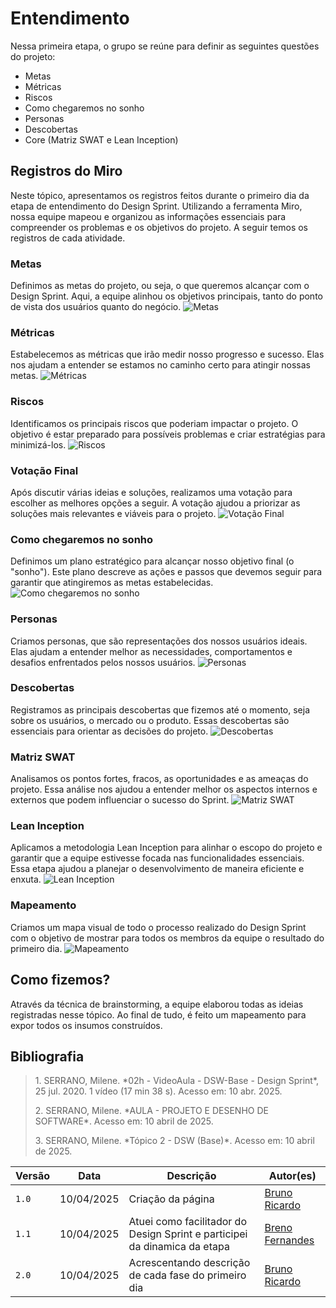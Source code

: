 # Entendimento

Nessa primeira etapa, o grupo se reúne para definir as seguintes questões do projeto:

- Metas
- Métricas
- Riscos
- Como chegaremos no sonho
- Personas
- Descobertas
- Core (Matriz SWAT e Lean Inception)

## Registros do Miro

Neste tópico, apresentamos os registros feitos durante o primeiro dia da etapa de entendimento do Design Sprint. Utilizando a ferramenta Miro, nossa equipe mapeou e organizou as informações essenciais para compreender os problemas e os objetivos do projeto. A seguir temos os registros de cada atividade.

### Metas
Definimos as metas do projeto, ou seja, o que queremos alcançar com o Design Sprint. Aqui, a equipe alinhou os objetivos principais, tanto do ponto de vista dos usuários quanto do negócio.
![Metas](/assets/DesignSprint/1.metas.png)

### Métricas
Estabelecemos as métricas que irão medir nosso progresso e sucesso. Elas nos ajudam a entender se estamos no caminho certo para atingir nossas metas.
![Métricas](/assets/DesignSprint/2.metricas.png)

### Riscos
Identificamos os principais riscos que poderiam impactar o projeto. O objetivo é estar preparado para possíveis problemas e criar estratégias para minimizá-los.
![Riscos](/assets/DesignSprint/3.riscos.png)

### Votação Final
Após discutir várias ideias e soluções, realizamos uma votação para escolher as melhores opções a seguir. A votação ajudou a priorizar as soluções mais relevantes e viáveis para o projeto.
![Votação Final](/assets/DesignSprint/4.parte1.png)

### Como chegaremos no sonho
Definimos um plano estratégico para alcançar nosso objetivo final (o "sonho"). Este plano descreve as ações e passos que devemos seguir para garantir que atingiremos as metas estabelecidas.
![Como chegaremos no sonho](/assets/DesignSprint/5.sonho.png)

### Personas
Criamos personas, que são representações dos nossos usuários ideais. Elas ajudam a entender melhor as necessidades, comportamentos e desafios enfrentados pelos nossos usuários.
![Personas](/assets/DesignSprint/6.persona.png)

### Descobertas
Registramos as principais descobertas que fizemos até o momento, seja sobre os usuários, o mercado ou o produto. Essas descobertas são essenciais para orientar as decisões do projeto.
![Descobertas](/assets/DesignSprint/7.descobertas.png)

### Matriz SWAT
Analisamos os pontos fortes, fracos, as oportunidades e as ameaças do projeto. Essa análise nos ajudou a entender melhor os aspectos internos e externos que podem influenciar o sucesso do Sprint.
![Matriz SWAT](/assets/DesignSprint/8.swat.png)

### Lean Inception
Aplicamos a metodologia Lean Inception para alinhar o escopo do projeto e garantir que a equipe estivesse focada nas funcionalidades essenciais. Essa etapa ajudou a planejar o desenvolvimento de maneira eficiente e enxuta.
![Lean Inception](/assets/DesignSprint/9.leanInception.png)

### Mapeamento
Criamos um mapa visual de todo o processo realizado do Design Sprint com o objetivo de mostrar para todos os membros da equipe o resultado do primeiro dia.
![Mapeamento](/assets/DesignSprint/10.map.png)

## Como fizemos?

Através da técnica de brainstorming, a equipe elaborou todas as ideias registradas nesse tópico. Ao final de tudo, é feito um mapeamento para expor todos os insumos construídos.

## Bibliografia

> <p id="1">1. SERRANO, Milene. *02h - VideoAula - DSW-Base - Design Sprint*, 25 jul. 2020. 1 vídeo (17 min 38 s). Acesso em: 10 abr. 2025.</p>
> <p id="2">2. SERRANO, Milene. *AULA - PROJETO E DESENHO DE SOFTWARE*. Acesso em: 10 abril de 2025.</p>  
> <p id="3">3. SERRANO, Milene. *Tópico 2 - DSW (Base)*. Acesso em: 10 abril de 2025.</p>

| Versão | Data       | Descrição                                      | Autor(es)                         |
|--------|------------|------------------------------------------------|-----------------------------------|
| `1.0`  | 10/04/2025 | Criação da página | [Bruno Ricardo](https://github.com/EhOBruno) |
| `1.1`  | 10/04/2025 | Atuei como facilitador do Design Sprint e participei da dinamica da etapa | [Breno Fernandes](https://github.com/Brenofrds) |
| `2.0`  | 10/04/2025 | Acrescentando descrição de cada fase do primeiro dia | [Bruno Ricardo](https://github.com/EhOBruno) |
